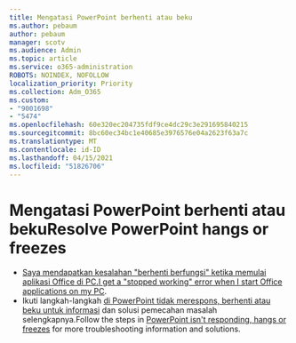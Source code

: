 ```yaml
---
title: Mengatasi PowerPoint berhenti atau beku
ms.author: pebaum
author: pebaum
manager: scotv
ms.audience: Admin
ms.topic: article
ms.service: o365-administration
ROBOTS: NOINDEX, NOFOLLOW
localization_priority: Priority
ms.collection: Adm_O365
ms.custom:
- "9001698"
- "5474"
ms.openlocfilehash: 60e320ec204735fdf9ce4dc29c3e291695840215
ms.sourcegitcommit: 8bc60ec34bc1e40685e3976576e04a2623f63a7c
ms.translationtype: MT
ms.contentlocale: id-ID
ms.lasthandoff: 04/15/2021
ms.locfileid: "51826706"
---
```

# <a name="resolve-powerpoint-hangs-or-freezes"></a><span data-ttu-id="4c2a3-102">Mengatasi PowerPoint berhenti atau beku</span><span class="sxs-lookup"><span data-stu-id="4c2a3-102">Resolve PowerPoint hangs or freezes</span></span>

- <span data-ttu-id="4c2a3-103">[Saya mendapatkan kesalahan "berhenti berfungsi" ketika memulai aplikasi Office di PC.](https://support.office.com/article/i-get-a-stopped-working-error-when-i-start-office-applications-on-my-pc-52bd7985-4e99-4a35-84c8-2d9b8301a2fa)</span><span class="sxs-lookup"><span data-stu-id="4c2a3-103">[I get a "stopped working" error when I start Office applications on my PC](https://support.office.com/article/i-get-a-stopped-working-error-when-i-start-office-applications-on-my-pc-52bd7985-4e99-4a35-84c8-2d9b8301a2fa).</span></span>
- <span data-ttu-id="4c2a3-104">Ikuti langkah-langkah [di PowerPoint tidak merespons, berhenti atau beku untuk informasi](https://support.office.com/article/PowerPoint-isn-t-responding-hangs-or-freezes-652ede6e-e3d2-449a-a07f-8c800dfb948d) dan solusi pemecahan masalah selengkapnya.</span><span class="sxs-lookup"><span data-stu-id="4c2a3-104">Follow the steps in [PowerPoint isn't responding, hangs or freezes](https://support.office.com/article/PowerPoint-isn-t-responding-hangs-or-freezes-652ede6e-e3d2-449a-a07f-8c800dfb948d) for more troubleshooting information and solutions.</span></span>
